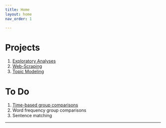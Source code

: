 ```yaml
---
title: Home
layout: home
nav_order: 1

---
```


# Projects
1. [Exploratory Analyses](2-Exploratory.md)
2. [Web-Scraping](3-WebScraping.md)
3. [Topic Modeling](4-TopicModeling.md)

# To Do
1. [Time-based group comparisons](5-TimeComp.md)
2. Word frequency group comparisons
3. Sentence matching



----


